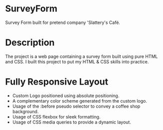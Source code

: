 # SurveyForm
Survey Form built for pretend company 'Slattery's Café.

# Description
The project is a web page containing a survey form built using pure HTML and CSS.
I built this project to put my HTML & CSS skills into practice. 

# Fully Responsive Layout
* Custom Logo positioned using absolute positioning.
* A complementary color scheme generated from the custom logo.
* Usage of the :before pseudo selector to convey a coffee shop background.
* Usage of CSS flexbox for sleek formatting.
* Usage of CSS media queries to provide a dynamic layout.

